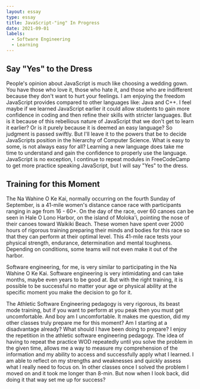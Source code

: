 ```yaml
---
layout: essay
type: essay
title: JavaScript-"ing" In Progress
date: 2021-09-01
labels: 
  - Software Engineering
  - Learning
---
```


## Say "Yes" to the Dress

People's opinion about JavaScript is much like choosing a wedding gown. You have those who love it, those who hate it, and those who are indifferent because they don't want to
hurt your feelings. I am enjoying the freedom JavaScript provides compared to other languages like: Java and C++. I feel maybe if we learned JavaScript earlier it could allow
students to gain more confidence in coding and then refine their skills with stricter languages. But is it because of this rebellious nature of JavaScript that we don't get to
learn it earlier? Or is it purely because it is deemed an easy language? So judgment is passed swiftly. But I'll leave it to the powers that be to decide JavaScripts position in 
the hierarchy of Computer Science. What is easy to some, is not always easy for all? Learning a new language does take me time to understand and gain the confidence to properly
use the language. JavaScript is no exception, I continue to repeat modules in FreeCodeCamp to get more practice speaking JavaScript, but I will say "Yes" to the dress.

## Training for this Moment

The Na Wahine O Ke Kai, normally occurring on the fourth Sunday of September, is a 41-mile women's distance canoe race with participants ranging in age from 16 - 60+. On the day 
of the race, over 60 canoes can be seen in Hale O Lono Harbor, on the island of Moloka'i, pointing the nose of their canoes toward Waikiki Beach. These women have spent over
2000 hours of rigorous training preparing their minds and bodies for this race so that they can perform at their optimal level. This 41-mile race tests your physical strength, endurance, determination and mental toughness. Depending on conditions, some teams will not even make it out of the harbor.

Software engineering, for me, is very similar to participating in the Na Wahine O Ke Kai. Software engineering is very intimidating and can take months, maybe even years to be good at. But with the right training, it is possible to be successful no matter your age or physical ability at the specific moment you make the decision to go for it.

The Athletic Software Engineering pedagogy is very rigorous, its beast mode training, but if you want to perform at you peak then you must get uncomfortable. And boy am I 
uncomfortable. It makes me question, did my other classes truly prepare me for this moment? Am I starting at a disadvantage already? What should I have been doing to prepare? I 
enjoy the repetition in the athletic software engineering pedagogy. The idea of having to repeat the practice WOD repeatedly until you solve the problem in the given time, allows 
me a way to measure my comprehension of the information and my ability to access and successfully apply what I learned. I am able to reflect on my strengths and weaknesses and 
quickly assess what I really need to focus on. In other classes once I solved the problem I moved on and it took me longer than 8-min. But now when I look back, did doing it that
way set me up for success?
